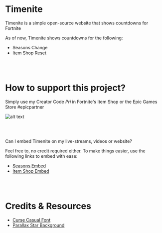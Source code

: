 # Timenite


Timenite is a simple open-source website that shows countdowns for Fortnite


As of now, Timenite shows countdowns for the following: 
- Seasons Change
- Item Shop Reset




<br /><br />



# How to support this project?
Simply use my Creator Code *Pri* in Fortnite's Item Shop or the Epic Games Store #epicpartner

![alt text](https://timenite.com/images/sacpri.gif)


<br /><br />

Can I embed Timenite on my live-streams, videos or website?

Feel free to, no credit required either. To make things easier, use the following links to embed with ease:

- [Seasons Embed](https://timenite.com/embeds/seasons-embed)
- [Item Shop Embed](https://timenite.com/embeds/item-shop-embed)


<br /><br />

# Credits & Resources
- [Curse Casual Font](https://www.dafont.com/curse-casual-jve.font)
- [Parallax Star Background](https://codepen.io/saransh/pen/BKJun)



